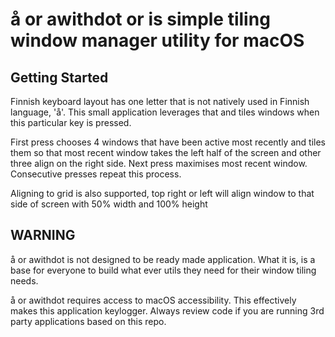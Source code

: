 # å or awithdot or is simple tiling window manager utility for macOS

## Getting Started

Finnish keyboard layout has one letter that is not natively used in Finnish language, 'å'. This small application leverages that and tiles windows when this particular key is pressed.  

First press chooses 4 windows that have been active most recently and tiles them so that most recent window takes the left half of the screen and other three align on the right side. Next press maximises most recent window. Consecutive presses repeat this process. 

Aligning to grid is also supported, top right or left will align window to that side of screen with 50% width and 100% height

## WARNING

å or awithdot is not designed to be ready made application. What it is, is a base for everyone to build what ever utils they need for their window tiling needs.  

å or awithdot requires access to macOS accessibility. This effectively makes this application keylogger. Always review code if you are running 3rd party applications based on this repo. 
